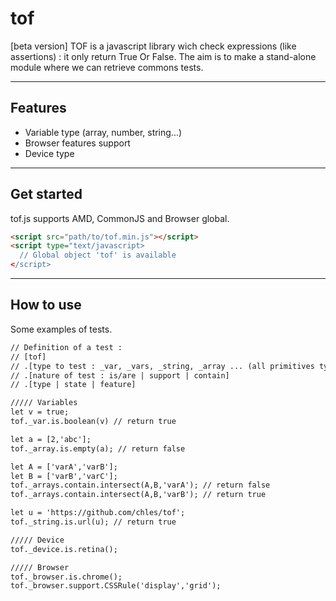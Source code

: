 # tof
[beta version]
TOF is a javascript library wich check expressions (like assertions) : it only return True Or False.
The aim is to make a stand-alone module where we can retrieve commons tests.

***

## Features
- Variable type (array, number, string...)
- Browser features support
- Device type

***

## Get started
tof.js supports AMD, CommonJS and Browser global.

```html
<script src="path/to/tof.min.js"></script>
<script type="text/javascript>
  // Global object 'tof' is available
</script>
```

***

## How to use
Some examples of tests.

```html
// Definition of a test :
// [tof]
// .[type to test : _var, _vars, _string, _array ... (all primitives types) | _device | _browser | _document]
// .[nature of test : is/are | support | contain]
// .[type | state | feature]

///// Variables
let v = true;
tof._var.is.boolean(v) // return true

let a = [2,'abc'];
tof._array.is.empty(a); // return false

let A = ['varA','varB'];
let B = ['varB','varC'];
tof._arrays.contain.intersect(A,B,'varA'); // return false
tof._arrays.contain.intersect(A,B,'varB'); // return true

let u = 'https://github.com/chles/tof';
tof._string.is.url(u); // return true

///// Device
tof._device.is.retina();

///// Browser
tof._browser.is.chrome();
tof._browser.support.CSSRule('display','grid');

```
